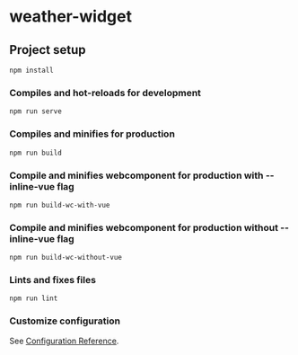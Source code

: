 # weather-widget

## Project setup
```
npm install
```

### Compiles and hot-reloads for development
```
npm run serve
```

### Compiles and minifies for production
```
npm run build
```
### Compile and minifies webcomponent for production with --inline-vue flag
```
npm run build-wc-with-vue
```

### Compile and minifies webcomponent for production without --inline-vue flag
```
npm run build-wc-without-vue
```

### Lints and fixes files
```
npm run lint
```

### Customize configuration
See [Configuration Reference](https://cli.vuejs.org/config/).
